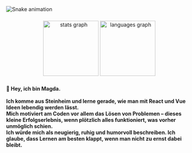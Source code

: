 <img src="https://raw.githubusercontent.com/Magda357/Magda357/output/snake.svg" alt="Snake animation" />

###

<div align="center">
  <img src="https://github-readme-stats.vercel.app/api?username=Magda357&hide_title=false&hide_rank=false&show_icons=true&include_all_commits=true&count_private=true&disable_animations=false&theme=dracula&locale=en&hide_border=false&order=1" height="150" alt="stats graph"  />
  <img src="https://github-readme-stats.vercel.app/api/top-langs?username=Magda357&locale=en&hide_title=false&layout=compact&card_width=320&langs_count=5&theme=dracula&hide_border=false&order=2" height="150" alt="languages graph"  />
</div>

###

<h4 align="left">👋 Hey, ich bin Magda.<br><br>Ich komme aus Steinheim und lerne gerade, wie man mit React und Vue  Ideen lebendig werden lässt.<br>Mich motiviert am Coden vor allem das Lösen von Problemen – dieses kleine Erfolgserlebnis, wenn plötzlich alles funktioniert, was vorher unmöglich schien.<br>Ich würde mich als neugierig, ruhig und humorvoll beschreiben. Ich glaube, dass Lernen am besten klappt, wenn man nicht zu ernst dabei bleibt.</h4>

###
